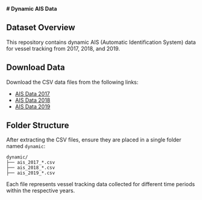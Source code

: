 **# Dynamic AIS Data**

## Dataset Overview
This repository contains dynamic AIS (Automatic Identification System) data for vessel tracking from 2017, 2018, and 2019.

## Download Data
Download the CSV data files from the following links:

- [AIS Data 2017](https://zenodo.org/records/6323416/files/unipi_ais_dynamic_2017.zip?download=1)
- [AIS Data 2018](https://zenodo.org/records/6323416/files/unipi_ais_dynamic_2018.zip?download=1)
- [AIS Data 2019](https://zenodo.org/records/6323416/files/unipi_ais_dynamic_2019.zip?download=1)

## Folder Structure
After extracting the CSV files, ensure they are placed in a single folder named `dynamic`:

```
dynamic/
├── ais_2017_*.csv
├── ais_2018_*.csv
├── ais_2019_*.csv
```
Each file represents vessel tracking data collected for different time periods within the respective years.